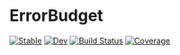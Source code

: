 # ErrorBudget

[![Stable](https://img.shields.io/badge/docs-stable-blue.svg)](https://YayeIrene.github.io/ErrorBudget.jl/stable)
[![Dev](https://img.shields.io/badge/docs-dev-blue.svg)](https://YayeIrene.github.io/ErrorBudget.jl/dev)
[![Build Status](https://github.com/YayeIrene/WeaponSystems.jl/workflows/CI/badge.svg)](https://github.com/YayeIrene/ErrorBudget.jl/actions)
[![Coverage](https://codecov.io/gh/YayeIrene/WeaponSystems.jl/branch/master/graph/badge.svg)](https://codecov.io/gh/YayeIrene/ErrorBudget.jl)